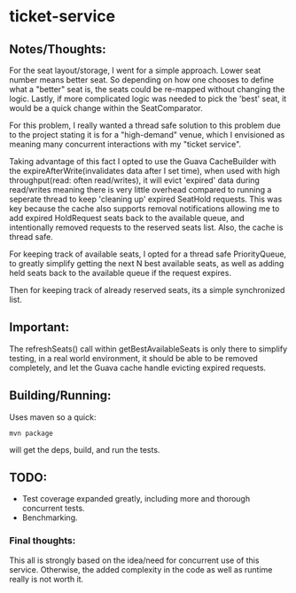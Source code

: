# ticket-service

## Notes/Thoughts:

For the seat layout/storage, I went for a simple approach. Lower seat number means better seat. So depending
on how one chooses to define what a "better" seat is, the seats could be re-mapped without
changing the logic. Lastly, if more complicated logic was needed to pick the 'best' seat, it would be a 
quick change within the SeatComparator.


For this problem, I really wanted a thread safe solution to this problem due to
the project stating it is for a "high-demand" venue, which I envisioned as meaning
many concurrent interactions with my "ticket service".

Taking advantage of this fact I opted to use the Guava CacheBuilder with the expireAfterWrite(invalidates data after I set time), when used with high
throughput(read: often read/writes), it will evict 'expired' data during read/writes meaning there is very little 
overhead compared to running a seperate thread to keep 'cleaning up' expired SeatHold requests. This was key because the cache also supports removal
notifications allowing me to add expired HoldRequest seats back to the available queue, and intentionally removed
requests to the reserved seats list. Also, the cache is thread safe.

For keeping track of available seats, I opted for a thread safe PriorityQueue, to greatly simplify getting 
the next N best available seats, as well as adding held seats back to the available queue if the request expires.

Then for keeping track of already reserved seats, its a simple synchronized list.


## Important:

The refreshSeats() call within getBestAvailableSeats is only there to simplify testing, in a real world environment, 
it should be able to be removed completely, and let the Guava cache handle evicting expired 
requests.

## Building/Running:

Uses maven so a quick:
    
    mvn package
    
will get the deps, build, and run the tests.


## TODO:

* Test coverage expanded greatly, including more and thorough concurrent tests.
* Benchmarking.


### Final thoughts:
This all is strongly based on the idea/need for concurrent use of this service. Otherwise, the added complexity in the 
code as well as runtime really is not worth it.


